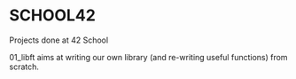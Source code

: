 # SCHOOL42
Projects done at 42 School

01_libft aims at writing our own library (and re-writing useful functions) from scratch.
